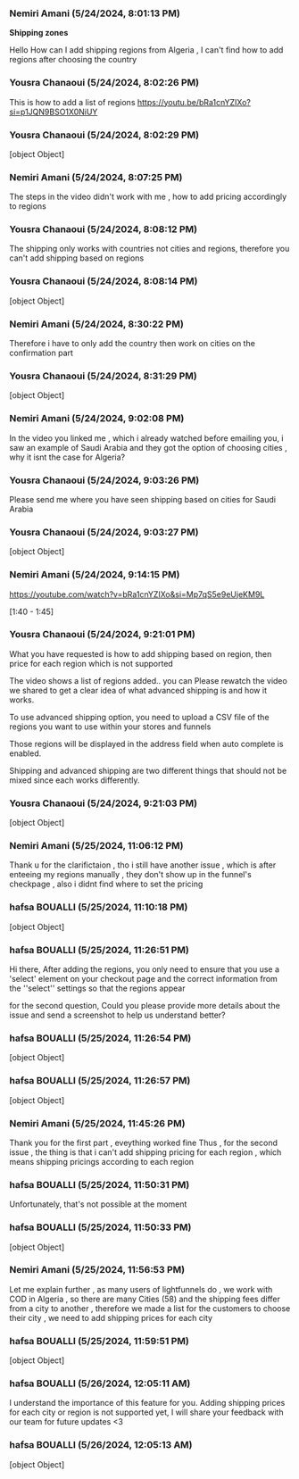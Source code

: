 ### Nemiri Amani (5/24/2024, 8:01:13 PM)

**Shipping zones**

Hello
How can I add shipping regions from Algeria , I can't find how to add
regions after choosing the country

### Yousra Chanaoui (5/24/2024, 8:02:26 PM)

This is how to add a list of regions https://youtu.be/bRa1cnYZIXo?si=p1JQN9BSO1X0NiUY

### Yousra Chanaoui (5/24/2024, 8:02:29 PM)

[object Object]

### Nemiri Amani (5/24/2024, 8:07:25 PM)

The steps in the video didn't work with me , how to add pricing accordingly
to regions

### Yousra Chanaoui (5/24/2024, 8:08:12 PM)

The shipping only works with countries not cities and regions, therefore you can't add shipping based on regions

### Yousra Chanaoui (5/24/2024, 8:08:14 PM)

[object Object]

### Nemiri Amani (5/24/2024, 8:30:22 PM)

Therefore i have to only add the country then work on cities on the
confirmation part

### Yousra Chanaoui (5/24/2024, 8:31:29 PM)

[object Object]

### Nemiri Amani (5/24/2024, 9:02:08 PM)

In the video you linked me , which i already watched before emailing you, i
saw an example of Saudi Arabia and they got the option of choosing cities ,
why it isnt the case for Algeria?

### Yousra Chanaoui (5/24/2024, 9:03:26 PM)

Please send me where you have seen shipping based on cities for Saudi Arabia 

### Yousra Chanaoui (5/24/2024, 9:03:27 PM)

[object Object]

### Nemiri Amani (5/24/2024, 9:14:15 PM)

https://youtube.com/watch?v=bRa1cnYZIXo&si=Mp7qS5e9eUjeKM9L

[1:40 - 1:45]

### Yousra Chanaoui (5/24/2024, 9:21:01 PM)

What you have requested is how to add shipping based on region, then price for each region which is not supported 

The video shows a list of regions added.. you can 
Please rewatch the video we shared to get a clear idea of what advanced shipping is and how it works.


To use advanced shipping option, you need to upload a CSV file of the regions you want to use within your stores and funnels 

Those regions will be displayed in the address field when auto complete is enabled.

Shipping and advanced shipping are two different things that should not be mixed since each works differently.

### Yousra Chanaoui (5/24/2024, 9:21:03 PM)

[object Object]

### Nemiri Amani (5/25/2024, 11:06:12 PM)

Thank u for the clarifictaion , tho i still have another issue , which is
after enteeing my regions manually , they don't show up in the funnel's
checkpage , also i didnt find where to set the pricing

### hafsa BOUALLI (5/25/2024, 11:10:18 PM)

[object Object]

### hafsa BOUALLI (5/25/2024, 11:26:51 PM)

Hi there, 
After adding the regions, you only need to ensure that you use a 'select' element on your checkout page and the correct information from the ''select'' settings so that the regions appear
 
for the second question, Could you please provide more details about the issue and send a screenshot to help us understand better?

### hafsa BOUALLI (5/25/2024, 11:26:54 PM)

[object Object]

### hafsa BOUALLI (5/25/2024, 11:26:57 PM)

[object Object]

### Nemiri Amani (5/25/2024, 11:45:26 PM)

Thank you for the first part , eveything worked fine
Thus , for the second issue , the thing is that i can't add shipping
pricing for each region , which means shipping pricings according to each
region

### hafsa BOUALLI (5/25/2024, 11:50:31 PM)

Unfortunately, that's not possible at the moment

### hafsa BOUALLI (5/25/2024, 11:50:33 PM)

[object Object]

### Nemiri Amani (5/25/2024, 11:56:53 PM)

Let me explain further , as many users of lightfunnels do , we work with
COD in Algeria , so there are many Cities (58) and the shipping fees differ
from a city to another , therefore we made a list for the customers to
choose their city , we need to add shipping prices for each city

### hafsa BOUALLI (5/25/2024, 11:59:51 PM)

[object Object]

### hafsa BOUALLI (5/26/2024, 12:05:11 AM)

I understand the importance of this feature for you. Adding shipping prices for each city or region is not supported yet, I will share your feedback with our team for future updates <3

### hafsa BOUALLI (5/26/2024, 12:05:13 AM)

[object Object]
